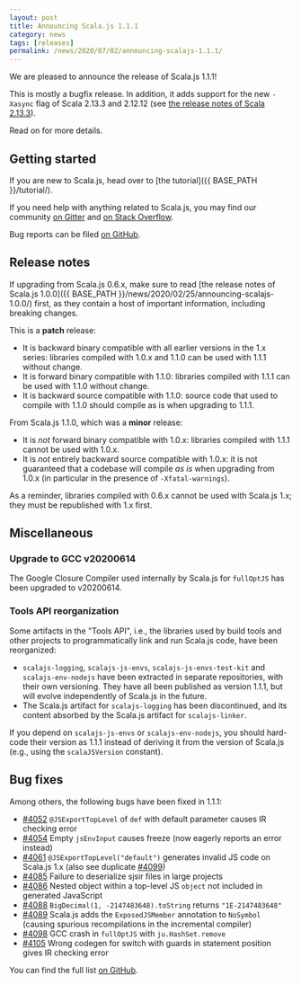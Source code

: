 ```yaml
---
layout: post
title: Announcing Scala.js 1.1.1
category: news
tags: [releases]
permalink: /news/2020/07/02/announcing-scalajs-1.1.1/
---
```



We are pleased to announce the release of Scala.js 1.1.1!

This is mostly a bugfix release.
In addition, it adds support for the new `-Xasync` flag of Scala 2.13.3 and 2.12.12 (see [the release notes of Scala 2.13.3](https://github.com/scala/scala/releases/tag/v2.13.3)).

Read on for more details.

<!--more-->

## Getting started

If you are new to Scala.js, head over to [the tutorial]({{ BASE_PATH }}/tutorial/).

If you need help with anything related to Scala.js, you may find our community [on Gitter](https://gitter.im/scala-js/scala-js) and [on Stack Overflow](https://stackoverflow.com/questions/tagged/scala.js).

Bug reports can be filed [on GitHub](https://github.com/scala-js/scala-js/issues).

## Release notes

If upgrading from Scala.js 0.6.x, make sure to read [the release notes of Scala.js 1.0.0]({{ BASE_PATH }}/news/2020/02/25/announcing-scalajs-1.0.0/) first, as they contain a host of important information, including breaking changes.

This is a **patch** release:

* It is backward binary compatible with all earlier versions in the 1.x series: libraries compiled with 1.0.x and 1.1.0 can be used with 1.1.1 without change.
* It is forward binary compatible with 1.1.0: libraries compiled with 1.1.1 can be used with 1.1.0 without change.
* It is backward source compatible with 1.1.0: source code that used to compile with 1.1.0 should compile as is when upgrading to 1.1.1.

From Scala.js 1.1.0, which was a **minor** release:

* It is *not* forward binary compatible with 1.0.x: libraries compiled with 1.1.1 cannot be used with 1.0.x.
* It is *not* entirely backward source compatible with 1.0.x: it is not guaranteed that a codebase will compile *as is* when upgrading from 1.0.x (in particular in the presence of `-Xfatal-warnings`).

As a reminder, libraries compiled with 0.6.x cannot be used with Scala.js 1.x; they must be republished with 1.x first.

## Miscellaneous

### Upgrade to GCC v20200614

The Google Closure Compiler used internally by Scala.js for `fullOptJS` has been upgraded to v20200614.

### Tools API reorganization

Some artifacts in the "Tools API", i.e., the libraries used by build tools and other projects to programmatically link and run Scala.js code, have been reorganized:

* `scalajs-logging`, `scalajs-js-envs`, `scalajs-js-envs-test-kit` and `scalajs-env-nodejs` have been extracted in separate repositories, with their own versioning.
  They have all been published as version 1.1.1, but will evolve independently of Scala.js in the future.
* The Scala.js artifact for `scalajs-logging` has been discontinued, and its content absorbed by the Scala.js artifact for `scalajs-linker`.

If you depend on `scalajs-js-envs` or `scalajs-env-nodejs`, you should hard-code their version as 1.1.1 instead of deriving it from the version of Scala.js (e.g., using the `scalaJSVersion` constant).

## Bug fixes

Among others, the following bugs have been fixed in 1.1.1:

* [#4052](https://github.com/scala-js/scala-js/issues/4052) `@JSExportTopLevel` of `def` with default parameter causes IR checking error
* [#4054](https://github.com/scala-js/scala-js/issues/4054) Empty `jsEnvInput` causes freeze (now eagerly reports an error instead)
* [#4061](https://github.com/scala-js/scala-js/issues/4061) `@JSExportTopLevel("default")` generates invalid JS code on Scala.js 1.x (also see duplicate [#4099](https://github.com/scala-js/scala-js/issues/4099))
* [#4085](https://github.com/scala-js/scala-js/issues/4085) Failure to deserialize sjsir files in large projects
* [#4086](https://github.com/scala-js/scala-js/issues/4086) Nested object within a top-level JS `object` not included in generated JavaScript
* [#4088](https://github.com/scala-js/scala-js/issues/4088) `BigDecimal(1, -2147483648).toString` returns `"1E-2147483648"`
* [#4089](https://github.com/scala-js/scala-js/issues/4089) Scala.js adds the `ExposedJSMember` annotation to `NoSymbol` (causing spurious recompilations in the incremental compiler)
* [#4098](https://github.com/scala-js/scala-js/issues/4098) GCC crash in `fullOptJS` with `ju.HashSet.remove`
* [#4105](https://github.com/scala-js/scala-js/issues/4105) Wrong codegen for switch with guards in statement position gives IR checking error

You can find the full list [on GitHub](https://github.com/scala-js/scala-js/issues?q=is%3Aissue+milestone%3Av1.1.1+is%3Aclosed).
